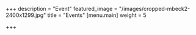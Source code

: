 +++
description = "Event"
featured_image = "/images/cropped-mbeck2-2400x1299.jpg"
title = "Events"
[menu.main]
weight = 5

+++
